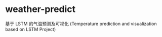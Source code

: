 # weather-predict
基于 LSTM 的气温预测及可视化 (Temperature prediction and visualization based on LSTM Project)
